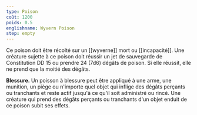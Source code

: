 ```yaml
---
type: Poison
coût: 1200
poids: 0.5
englishname: Wyvern Poison
step: empty
---
```

Ce poison doit être récolté sur un [[wyverne]] mort ou [[incapacité]]. Une créature sujette à ce poison doit réussir un jet de sauvegarde de Constitution DD 15 ou prendre 24 (7d6) dégâts de poison. Si elle réussit, elle ne prend que la moitié des dégâts.

**Blessure.** Un poisson à blessure peut être appliqué à une arme, une munition, un piège ou n'importe quel objet qui inflige des dégâts perçants ou tranchants et reste actif jusqu'à ce qu'il soit administré ou rincé. Une créature qui prend des dégâts perçants ou tranchants d'un objet enduit de ce poison subit ses effets.
